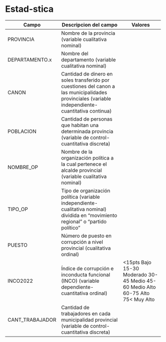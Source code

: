 # Estad-stica
| Campo | Descripcion del campo | Valores|
|----------|----------|----------|
| PROVINCIA   | Nombre de la provincia (variable cualitativa nominal)  |   
| DEPARTAMENTO.x   | Nombre del departamento (variable cualitativa nominal)  |    
|CANON  |Cantidad de dinero en soles transferido por cuestiones del canon a las municipalidades provinciales (variable independiente- cuantitativa continua) |  
|POBLACION|Cantidad de personas que habitan una determinada provincia (variable de control- cuantitativa discreta) | 
|NOMBRE_OP | Nombre de la organización política a la cual pertenece el alcalde provincial (variable cualitativa nominal)| 
|TIPO_OP|Tipo de organización política (variable independiente- cualitativa nominal) dividida en “movimiento regional” o “partido político”|
|PUESTO|Número de puesto en corrupción a nivel provincial (cualitativa ordinal)	|
|INCO2022|Índice de corrupción e inconducta funcional (INCO) (variable dependiente-cuantitativa ordinal)|<15pts Bajo  15-30  Moderado 30-45  Medio 45-60 Medio Alto 60-75 Alto 75< Muy Alto|
|CANT_TRABAJADOR|Cantidad de trabajadores en cada municipalidad provincial (variable de control-cuantitativa discreta)|
